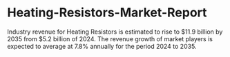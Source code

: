 # Heating-Resistors-Market-Report
Industry revenue for Heating Resistors is estimated to rise to $11.9 billion by 2035 from $5.2 billion of 2024. The revenue growth of market players is expected to average at 7.8% annually for the period 2024 to 2035.
